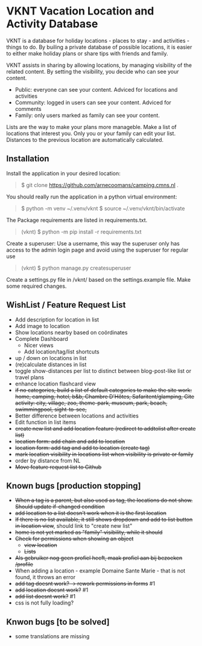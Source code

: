 # VKNT Vacation Location and Activity Database

VKNT is a database for holiday locations - places to stay - and activities - things to do. By builing a
private database of possible locations, it is easier to either make holiday plans or share tips with
friends and family.

VKNT assists in sharing by allowing locations, by managing visibility of the related content. By setting
the visibility, you decide who can see your content.
- Public: everyone can see your content. Adviced for locations and activities
- Community: logged in users can see your content. Adviced for comments
- Family: only users marked as family can see your content. 

Lists are the way to make your plans more manageble. Make a list of locations that interest you. Only you
or your family can edit your list. Distances to the previous location are automatically calculated. 

## Installation
Install the application in your desired location:
> $ git clone https://github.com/arnecoomans/camping.cmns.nl .

You should really run the application in a python virtual environment:
> $ python -m venv ~/.venv/vknt
> $ source ~/.venv/vknt/bin/activate

The Package requirements are listed in requirements.txt. 
> (vknt) $ python -m pip install -r requirements.txt

Create a superuser:
Use a username, this way the superuser only has access to the admin login page and avoid using the superuser for regular use
> (vknt) $ python manage.py createsuperuser

Create a settings.py file in /vknt/ based on the settings.example file. Make some required changes.

## WishList / Feature Request List
* Add description for location in list
* Add image to location
* Show locations nearby based on coördinates
* Complete Dashboard
  * Nicer views
  * Add location/tag/list shortcuts
* up / down on locations in list
* (re)calculate distances in list
* toggle show-distances per list to distinct between blog-post-like list or travel plans
* enhance location flashcard view
* ~~if no categories, build a list of default categories to make the site work:~~
  ~~home, camping, hotel, b&b, Chambre D'Hôtes, Safaritent/glamping, Gite~~
  ~~activity: city, village, zoo, theme-park, museum, park, beach,  swimmingpool, sight-to-see,~~
* Better difference between locations and activities
* Edit function in list items
* ~~create new list and add location feature (redirect to addtolist after create list)~~
* ~~location form: add chain and add to location~~
* ~~location form: add tag and add to location (create tag)~~
* ~~mark location visibility in locations list when visibility is private or family~~
* order by distance from NL
* ~~Move feature request list to Github~~
  

## Known bugs [production stopping]
* ~~When a tag is a parent, but also used as tag, the locations do not show. Should update if-changed condition~~
* ~~add location to a list doesn't work when it is the first location~~
* ~~If there is no list available, it still shows dropdown and add to list button in location view~~, should link to "create new list"
* ~~home is not yet marked as "family" visibility, while it should~~
* ~~Check for permissions when showing an object~~
  * ~~view location~~
  * ~~Lists~~
* ~~Als gebruiker nog geen profiel heeft, maak profiel aan bij bezoeken /profile~~
* When adding a location - example Domaine Sante Marie - that is not found, it throws an error
* ~~add tag doesnt work? -> rework permissions in forms~~ #1
* ~~add location doesnt work?~~ #1 
* ~~add list doesnt work?~~ #1
* css is not fully loading?

## Knwon bugs [to be solved]
* some translations are missing
